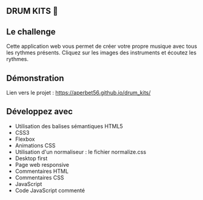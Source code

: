## DRUM KITS 🥁

## Le challenge

Cette application web vous permet de créer votre propre musique avec tous les rythmes présents. Cliquez sur les images des instruments et écoutez les rythmes.

## Démonstration

Lien vers le projet : https://aperbet56.github.io/drum_kits/

## Développez avec

- Utilisation des balises sémantiques HTML5
- CSS3
- Flexbox
- Animations CSS
- Utilisation d'un normaliseur : le fichier normalize.css
- Desktop first
- Page web responsive
- Commentaires HTML
- Commentaires CSS
- JavaScript
- Code JavaScript commenté
